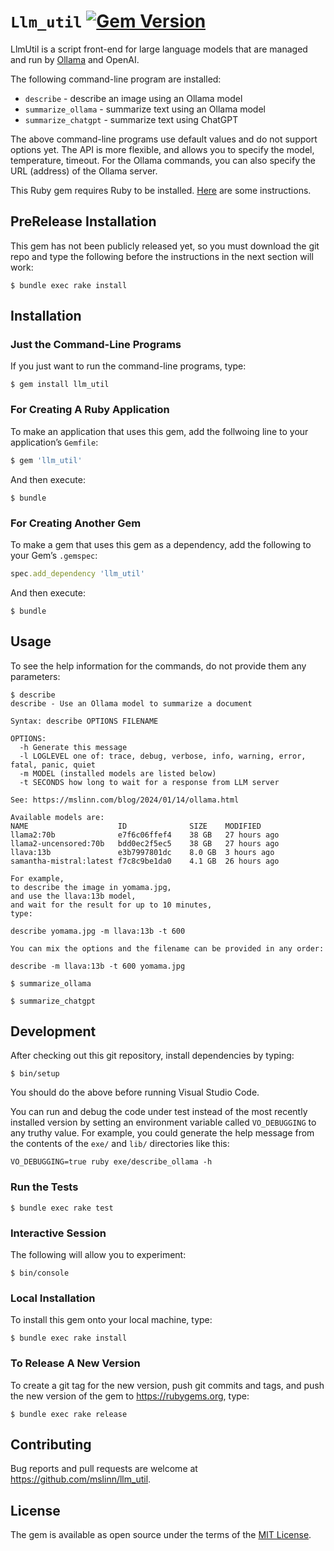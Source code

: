 # `Llm_util` [![Gem Version](https://badge.fury.io/rb/llm_util.svg)](https://badge.fury.io/rb/llm_util)

LlmUtil is a script front-end for large language models that are managed and run by [Ollama](https://ollama.ai/) and OpenAI.

The following command-line program are installed:

* `describe` - describe an image using an Ollama model
* `summarize_ollama` - summarize text using an Ollama model
* `summarize_chatgpt` - summarize text using ChatGPT

The above command-line programs use default values and do not support options yet.
The API is more flexible, and allows you to specify the model, temperature, timeout.
For the Ollama commands, you can also specify the URL (address) of the Ollama server.

This Ruby gem requires Ruby to be installed.
[Here](https://www.mslinn.com/ruby/1000-ruby-setup.html) are some instructions.


## PreRelease Installation

This gem has not been publicly released yet, so you must download the git repo and
type the following before the instructions in the next section will work:

```shell
$ bundle exec rake install
```


## Installation

### Just the Command-Line Programs

If you just want to run the command-line programs, type:

```shell
$ gem install llm_util
```


### For Creating A Ruby Application

To make an application that uses this gem, add the follwoing line to your application&rsquo;s `Gemfile`:

```ruby
$ gem 'llm_util'
```

And then execute:

```shell
$ bundle
```


### For Creating Another Gem

To make a gem that uses this gem as a dependency, add the following to your Gem&rsquo;s `.gemspec`:

```ruby
spec.add_dependency 'llm_util'
```

And then execute:

```shell
$ bundle
```


## Usage

To see the help information for the commands, do not provide them any parameters:

```shell
$ describe
describe - Use an Ollama model to summarize a document

Syntax: describe OPTIONS FILENAME

OPTIONS:
  -h Generate this message
  -l LOGLEVEL one of: trace, debug, verbose, info, warning, error, fatal, panic, quiet
  -m MODEL (installed models are listed below)
  -t SECONDS how long to wait for a response from LLM server

See: https://mslinn.com/blog/2024/01/14/ollama.html

Available models are:
NAME                    ID              SIZE    MODIFIED
llama2:70b              e7f6c06ffef4    38 GB   27 hours ago
llama2-uncensored:70b   bdd0ec2f5ec5    38 GB   27 hours ago
llava:13b               e3b7997801dc    8.0 GB  3 hours ago
samantha-mistral:latest f7c8c9be1da0    4.1 GB  26 hours ago

For example,
to describe the image in yomama.jpg,
and use the llava:13b model,
and wait for the result for up to 10 minutes,
type:

describe yomama.jpg -m llava:13b -t 600

You can mix the options and the filename can be provided in any order:

describe -m llava:13b -t 600 yomama.jpg
```

```shell
$ summarize_ollama
```

```shell
$ summarize_chatgpt
```


## Development

After checking out this git repository, install dependencies by typing:

```shell
$ bin/setup
```

You should do the above before running Visual Studio Code.

You can run and debug the code under test instead of the most recently installed version
by setting an environment variable called `VO_DEBUGGING` to any truthy value.
For example,
you could generate the help message from the contents of the `exe/` and `lib/` directories like this:

```shell
VO_DEBUGGING=true ruby exe/describe_ollama -h
```


### Run the Tests

```shell
$ bundle exec rake test
```


### Interactive Session

The following will allow you to experiment:

```shell
$ bin/console
```


### Local Installation

To install this gem onto your local machine, type:

```shell
$ bundle exec rake install
```


### To Release A New Version

To create a git tag for the new version, push git commits and tags,
and push the new version of the gem to https://rubygems.org, type:

```shell
$ bundle exec rake release
```


## Contributing

Bug reports and pull requests are welcome at https://github.com/mslinn/llm_util.


## License

The gem is available as open source under the terms of the [MIT License](https://opensource.org/licenses/MIT).
